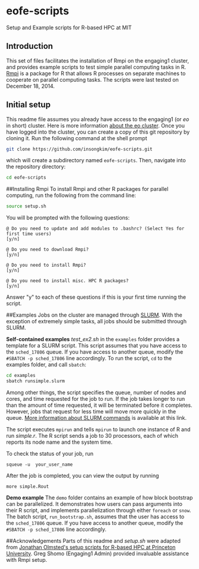 # eofe-scripts
Setup and Example scripts for R-based HPC at MIT

## Introduction
This set of files facilitates the installation of Rmpi on the
engaging1 cluster, and provides example scripts to test simple
parallel computing tasks in R.
[Rmpi](http://www.stats.uwo.ca/faculty/yu/Rmpi/) is a package for R
that allows R processes on separate machines to cooperate on parallel
computing tasks.  The scripts were last tested on December 18, 2014.

## Initial setup
This readme file assumes you already have access to the engaging1
(or *eo* in short) cluster.  Here is more information
[about the eo cluster](https://github.com/christophernhill/engaging1/blob/master/facility_notes).
Once you have logged into the cluster, you can create a copy of this
git repository by cloning it.  Run the following command at the shell
prompt

```bash
git clone https://github.com/insongkim/eofe-scripts.git
```
which will create a subdirectory named `eofe-scripts`.  Then, navigate
into the repository directory:

```bash
cd eofe-scripts
```

##Installing Rmpi
To install Rmpi and other R packages for parallel computing, run the
following from the command line:

```bash
source setup.sh
```

You will be prompted with the following questions:

```
@ Do you need to update and add modules to .bashrc? (Select Yes for
first time users)
[y/n]

@ Do you need to download Rmpi?
[y/n]

@ Do you need to install Rmpi?
[y/n]

@ Do you need to install misc. HPC R packages?
[y/n]
```

Answer "y" to each of these questions if this is your first time
running the script.

##Examples
Jobs on the cluster are managed through
[SLURM](http://en.wikipedia.org/wiki/Simple_Linux_Utility_for_Resource_Management).
With the exception of extremely simple tasks, all jobs should be
submitted through SLURM.

**Self-contained examples**
*test_ex2.sh* in the `examples` folder provides a template for a SLURM
 script. This script assumes that you have access to the `sched_17806` queue. If you have access to another queue, modify the `#SBATCH -p sched_17806` line accordingly. To run the script, `cd` to the examples folder, and call
 `sbatch`:

```bash
cd examples
sbatch runsimple.slurm
```

Among other things, the script specifies the
queue, number of nodes and cores, and time requested for the job to
run.  If the job takes longer to run than the amount of time
requested, it will be terminated before it completes.  However,
jobs that request for less time will move more quickly in the queue.  [More information about SLURM commands](https://rc.fas.harvard.edu/resources/documentation/convenient-slurm-commands/)
is available at this link.

The script executes `mpirun` and tells `mpirun` to launch one instance of R
and run *simple.r*. The R script sends a job to 30 processors, each of which reports its node name and the system time.

To check the status of your job, run

```
squeue -u  your_user_name
```

After the job is completed, you can view the output by running

```
more simple.Rout
```

**Demo example**
The `demo` folder contains an example of how block bootstrap can be parallelized.  It demonstrates how users can pass arguments into their R script, and implements parallelization through either `foreach` or `snow`.  The batch script, `run_bootstrap.sh`, assumes that the user has access to the `sched_17806` queue. If you have access to another queue, modify the `#SBATCH -p sched_17806` line accordingly.

##Acknowledgements
Parts of this readme and *setup.sh* were adapted from [Jonathan
Olmsted's setup scripts for R-based HPC at Princeton University](https://github.com/olmjo/tigress-scripts).
Greg Shomo (Engaging1 Admin) provided invaluable assistance with Rmpi setup.
